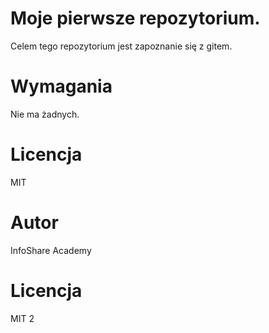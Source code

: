 # Moje pierwsze repozytorium.

Celem tego repozytorium jest zapoznanie się z gitem.

# Wymagania 

Nie ma żadnych.


# Licencja 

MIT

# Autor

InfoShare Academy

# Licencja

MIT 2
